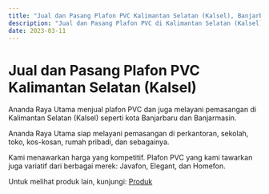 ```yaml
---
title: "Jual dan Pasang Plafon PVC Kalimantan Selatan (Kalsel), Banjarbaru, Banjarmasin | Promo"
description: "Jual dan Pasang Plafon PVC di Kalimantan Selatan (Kalsel), Banjarbaru, Banjarmasin"
date: 2023-03-11
---
```

# Jual dan Pasang Plafon PVC Kalimantan Selatan (Kalsel)

Ananda Raya Utama menjual plafon PVC dan juga melayani pemasangan di Kalimantan Selatan (Kalsel) seperti kota Banjarbaru dan Banjarmasin.

Ananda Raya Utama siap melayani pemasangan di perkantoran, sekolah, toko, kos-kosan, rumah pribadi, dan sebagainya.

Kami menawarkan harga yang kompetitif. Plafon PVC yang kami tawarkan juga variatif dari berbagai merek: Javafon, Elegant, dan Homefon.

Untuk melihat produk lain, kunjungi: [Produk](/produk)
